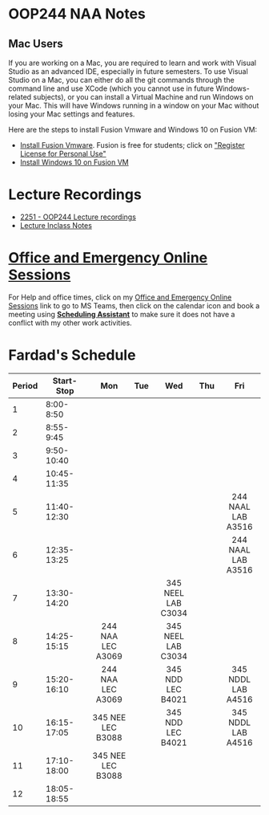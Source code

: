 # OOP244 NAA Notes
## Mac Users
If you are working on a Mac, you are required to learn and work with Visual Studio as an advanced IDE, especially in future semesters. To use Visual Studio on a Mac, you can either do all the git commands through the command line and use XCode (which you cannot use in future Windows-related subjects), or you can install a Virtual Machine and run Windows on your Mac. This will have Windows running in a window on your Mac without losing your Mac settings and features.

Here are the steps to install Fusion Vmware and Windows 10 on Fusion VM:

- [Install Fusion Vmware](https://www.vmware.com/ca/products/fusion/fusion-evaluation.html). Fusion is free for students; click on ["Register License for Personal Use"](https://customerconnect.vmware.com/web/vmware/evalcenter?p=fusion-player-personal) 
- [Install Windows 10 on Fusion VM](https://www.groovypost.com/howto/create-custom-virtual-machine-vmware-fusion/)

# Lecture Recordings
- [2251 - OOP244 Lecture recordings](https://www.youtube.com/watch?v=RLDoP3eXAUU&list=PLxB4x6RkylosBwWJhPzrCmWqFclGHAsBb&ab_channel=FardadSoleimanloo)
- [Lecture Inclass Notes](https://github.com/Seneca-244200/Fardad_NAA_Notes/Notes)

# [Office and Emergency Online Sessions](https://teams.microsoft.com/l/team/19%3ADtIZ6_OXmGfIZXr0Y7cTfqPVgZfxyQdoixghgvUb3KU1%40thread.tacv2/conversations?groupId=ea4868c8-1c33-4286-b0ba-1bb05897e1df&tenantId=eb34f74a-58e7-4a8b-9e59-433e4c412757)

For Help and office times, click on my  [Office and Emergency Online Sessions](https://teams.microsoft.com/l/team/19%3ADtIZ6_OXmGfIZXr0Y7cTfqPVgZfxyQdoixghgvUb3KU1%40thread.tacv2/conversations?groupId=ea4868c8-1c33-4286-b0ba-1bb05897e1df&tenantId=eb34f74a-58e7-4a8b-9e59-433e4c412757)  link to go to MS Teams, then click on the calendar icon and book a meeting using [**Scheduling Assistant**](https://www.youtube.com/watch?v=RLDoP3eXAUU&ab_channel=FardadSoleimanloo) to make sure it does not have a conflict with my other work activities.

# Fardad's Schedule
| Period | Start-Stop  | Mon | Tue | Wed | Thu | Fri |
|--------|-------------|:------------:|:------------:|:-------------:|:-------------:|:-------------:|
| 1      | 8:00-8:50   |                         |  |                          |  |  |
| 2      | 8:55-9:45   |                         |  |                          |  |  |
| 3      | 9:50-10:40  |                         |  |                          |  |  |
| 4      | 10:45-11:35 |                         |  |                          |  |  |
| 5      | 11:40-12:30 |                         |  |                          |  | 244 NAAL <br />LAB A3516 |
| 6      | 12:35-13:25 |                         |  |                          |  | 244 NAAL <br />LAB A3516 |
| 7      | 13:30-14:20 |                         |  | 345 NEEL <br />LAB C3034 |  |  |
| 8      | 14:25-15:15 | 244 NAA <br />LEC A3069 |  | 345 NEEL <br />LAB C3034 |  |  |
| 9      | 15:20-16:10 | 244 NAA <br />LEC A3069 |  | 345 NDD <br />LEC B4021  |  | 345 NDDL <br />LAB A4516 |
| 10     | 16:15-17:05 | 345 NEE <br />LEC B3088 |  | 345 NDD <br />LEC B4021  |  | 345 NDDL <br />LAB A4516 |
| 11     | 17:10-18:00 | 345 NEE <br />LEC B3088 |  |                          |  |  |
| 12     | 18:05-18:55 |                         |  |                          |  |  |

